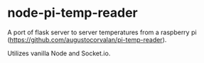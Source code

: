 node-pi-temp-reader
===================

A port of flask server to server temperatures from a raspberry pi (https://github.com/augustocorvalan/pi-temp-reader).

Utilizes vanilla Node and Socket.io.
